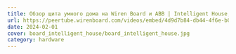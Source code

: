 ```yaml
---
title: Обзор щита умного дома на Wiren Board и ABB | Intelligent House, 2023
url: https://peertube.wirenboard.com/videos/embed/4d9d7b84-db44-4f6e-b0fe-b8c1f32a9ed0
date: 2024-02-01
cover: board_intelligent_house/board_intelligent_house.jpg
category: hardware
---
```


